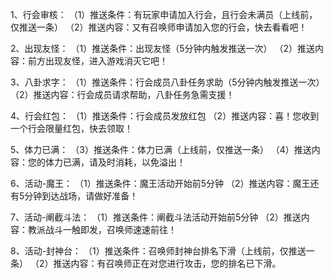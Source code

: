 1、行会审核：
（1）推送条件：有玩家申请加入行会，且行会未满员（上线前，仅推送一条）
（2）推送内容：又有召唤师申请加入您的行会，快去看看吧！

2、出现友怪：
（1）推送条件：出现友怪（5分钟内触发推送一次）
（2）推送内容：前方出现友怪，进入游戏消灭它吧！

3、八卦求字：
（1）推送条件：行会成员八卦任务求助（5分钟内触发推送一次）
（2）推送内容：行会成员请求帮助，八卦任务急需支援！

4、行会红包：
（1）推送条件：行会成员发放红包
（2）推送内容：喜！您收到一个行会限量红包，快去领取！

5、体力已满：
（3）推送条件：体力已满（上线前，仅推送一条）
（4）推送内容：您的体力已满，请及时消耗，以免溢出！

6、活动-魔王：
（1）推送条件：魔王活动开始前5分钟
（2）推送内容：魔王还有5分钟到达战场，请做好准备！

7、活动-阐截斗法：
（1）推送条件：阐截斗法活动开始前5分钟
（2）推送内容：教派战斗一触即发，召唤师速速前往！

8、活动-封神台：
（1）推送条件：召唤师封神台排名下滑（上线前，仅推送一条）
（2）推送内容：有召唤师正在对您进行攻击，您的排名已下滑。
